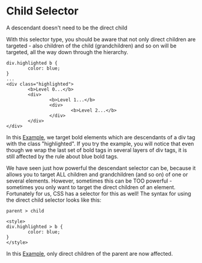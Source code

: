 
# Child Selector

A descendant doesn't need to be the direct child

With this selector type, you should be aware that not only direct children are targeted - also children of the child (grandchildren) and so on will be targeted, all the way down through the hierarchy.
~~~
div.highlighted b {
        color: blue;
}
...
<div class="highlighted">
        <b>Level 0...</b>
        <div>
                <b>Level 1...</b>
                <div>
                        <b>Level 2...</b>
                </div>
        </div>
</div>

~~~
In this <a href = "archives/Class Htmls/desc2.htm" target = "_blank">Example</a>, we target bold elements which are descendants of a div tag with the class "highlighted". If you try the example, you will notice that even though we wrap the last set of bold tags in several layers of div tags, it is still affected by the rule about blue bold tags.

We have seen just how powerful the descendant selector can be, because it allows you to target ALL children and grandchildren (and so on) of one or several elements. However, sometimes this can be TOO powerful - sometimes you only want to target the direct children of an element. Fortunately for us, CSS has a selector for this as well!
The syntax for using the direct child selector looks like this:
~~~
parent > child
~~~

~~~
<style>
div.highlighted > b {
        color: blue;
}
</style>
~~~
In this <a href = "archives/Class Htmls/desc3.htm" target = "_blank">Example</a>, only direct children of the parent are now affected.
